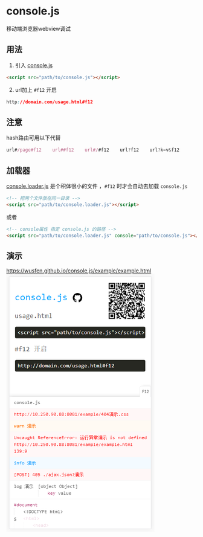 # console.js
移动端浏览器webview调试

## 用法
1. 引入 [console.js](https://wusfen.github.io/console.js/dist/console.js)  
```html
<script src="path/to/console.js"></script>
```

2. url加上 `#f12` 开启
```css
http://domain.com/usage.html#f12
```

## 注意
hash路由可用以下代替
```javascript
url#/page#f12    url##f12    url#/#f12    url?f12    url?k=v&f12
 ```

## 加载器
[console.loader.js](https://wusfen.github.io/console.js/dist/console.loader.js) 
是个积体很小的文件 ，```#f12``` 时才会自动去加载 ```console.js```  

```html
<!-- 把两个文件放在同一目录 -->
<script src="path/to/console.loader.js"></script>
```
或者
```html
<!-- console属性 指定 console.js 的路径 -->
<script src="path/to/console.loader.js" console="path/to/console.js"></script>
```

## 演示
https://wusfen.github.io/console.js/example/example.html  
![console](example/example.png)  
